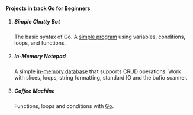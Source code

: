 #### Projects in track Go for Beginners

1. ##### Simple Chatty Bot
      The basic syntax of Go. A [simple program](https://github.com/amoglock/Projects_in_track_Go_for_Beginners/blob/main/Simple_Chatty_Bot/main.go) using variables, conditions, loops, and functions.


2. ##### In-Memory Notepad 
      A simple [in-memory database](https://github.com/amoglock/Projects_in_track_Go_for_Beginners/blob/main/In_Memory_Notepad/main.go) that supports CRUD operations. Work with slices, loops, string formatting, standard IO and the bufio scanner.
      

3. ##### Coffee Machine
      Functions, loops and conditions with [Go](https://github.com/amoglock/Projects_in_track_Go_for_Beginners/blob/main/Coffee_Machine/main.go).
